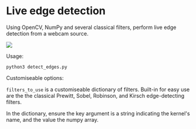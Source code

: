 # Live edge detection

Using OpenCV, NumPy and several classical filters, perform live edge detection from a webcam source.

![](screenshot.png)

Usage:

`python3 detect_edges.py`

Customiseable options:

`filters_to_use` is a customiseable dictionary of filters. Built-in for easy use are the the classical Prewitt, Sobel, Robinson, and Kirsch edge-detecting filters.

In the dictionary, ensure the key argument is a string indicating the kernel's name, and the value the numpy array.